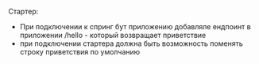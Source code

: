 Стартер:
 - При подключении к спринг бут приложению добавляле ендпоинт в приложении /hello - который возвращает приветствие
 - при подключении стартера должна быть возможность поменять строку приветствия по умолчанию

